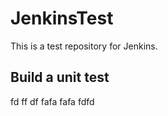 # JenkinsTest
This is a test repository for Jenkins. 

## Build a unit test
fd
ff
df
fafa
fafa
fdfd
